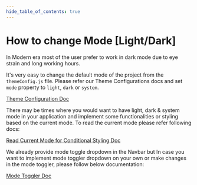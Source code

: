 ```yaml
---
hide_table_of_contents: true
---
```


# How to change Mode [Light/Dark]

In Modern era most of the user prefer to work in dark mode due to eye strain and long working hours.

It's very easy to change the default mode of the project from the `themeConfig.js` file. Please refer our Theme Configurations docs and set `mode` property to `light`, `dark` or `system`.

[Theme Configuration Doc](/docs/guide/settings/theme-configurations)

There may be times where you would want to have light, dark & system mode in your application and implement some functionalities or styling based on the current mode. To read the current mode please refer following docs:

[Read Current Mode for Conditional Styling Doc](#)

We already provide mode toggle dropdown in the Navbar but In case you want to implement mode toggler dropdown on your own or make changes in the mode toggler, please follow below documentation:

[Mode Toggler Doc](/docs/guide/hooks/useSettings#mode)